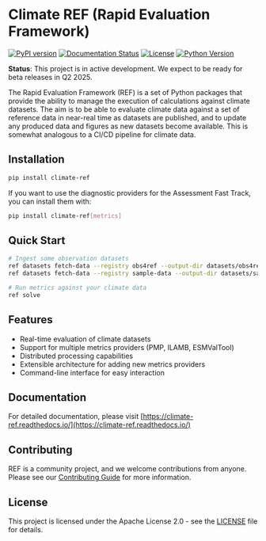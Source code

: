 # Climate REF (Rapid Evaluation Framework)

[![PyPI version](https://badge.fury.io/py/climate-ref.svg)](https://badge.fury.io/py/climate-ref)
[![Documentation Status](https://readthedocs.org/projects/climate-ref/badge/?version=latest)](https://climate-ref.readthedocs.io/en/latest/?badge=latest)
[![License](https://img.shields.io/badge/License-Apache%202.0-blue.svg)](https://opensource.org/licenses/Apache-2.0)
[![Python Version](https://img.shields.io/badge/python-3.11%2B-blue)](https://www.python.org/downloads/)

**Status**: This project is in active development. We expect to be ready for beta releases in Q2 2025.

The Rapid Evaluation Framework (REF) is a set of Python packages that provide the ability to manage the execution of calculations against climate datasets.
The aim is to be able to evaluate climate data against a set of reference data in near-real time as datasets are published,
and to update any produced data and figures as new datasets become available.
This is somewhat analogous to a CI/CD pipeline for climate data.

## Installation

```bash
pip install climate-ref
```

If you want to use the diagnostic providers for the Assessment Fast Track, you can install them with:

```bash
pip install climate-ref[metrics]
```

## Quick Start

```bash
# Ingest some observation datasets
ref datasets fetch-data --registry obs4ref --output-dir datasets/obs4ref
ref datasets fetch-data --registry sample-data --output-dir datasets/sample-data

# Run metrics against your climate data
ref solve
```

## Features

- Real-time evaluation of climate datasets
- Support for multiple metrics providers (PMP, ILAMB, ESMValTool)
- Distributed processing capabilities
- Extensible architecture for adding new metrics providers
- Command-line interface for easy interaction

## Documentation

For detailed documentation, please visit [https://climate-ref.readthedocs.io/](https://climate-ref.readthedocs.io/)

## Contributing

REF is a community project, and we welcome contributions from anyone. Please see our [Contributing Guide](https://climate-ref.readthedocs.io/en/latest/contributing/) for more information.

## License

This project is licensed under the Apache License 2.0 - see the [LICENSE](LICENSE) file for details.
